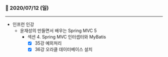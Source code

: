 ### 📖 2020/07/12 (일)

---

- 인프런 인강
  - 윤재성의 만들면서 배우는 Spring MVC 5
    - 섹션 4. Spring MVC 인터셉터와 MyBatis
      - [x] 35강 예외처리
      - [x] 36강 오라클 데이터베이스 설치
